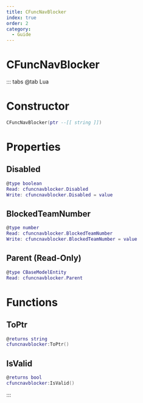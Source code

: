 ```yaml
---
title: CFuncNavBlocker
index: true
order: 2
category:
  - Guide
---
```


# CFuncNavBlocker

::: tabs
@tab Lua
# Constructor
```lua
CFuncNavBlocker(ptr --[[ string ]])
```
# Properties
## Disabled 
```lua
@type boolean
Read: cfuncnavblocker.Disabled
Write: cfuncnavblocker.Disabled = value
```
## BlockedTeamNumber 
```lua
@type number
Read: cfuncnavblocker.BlockedTeamNumber
Write: cfuncnavblocker.BlockedTeamNumber = value
```
## Parent (Read-Only)
```lua
@type CBaseModelEntity
Read: cfuncnavblocker.Parent
```
# Functions
## ToPtr
```lua
@returns string
cfuncnavblocker:ToPtr()
```
## IsValid
```lua
@returns bool
cfuncnavblocker:IsValid()
```

:::
